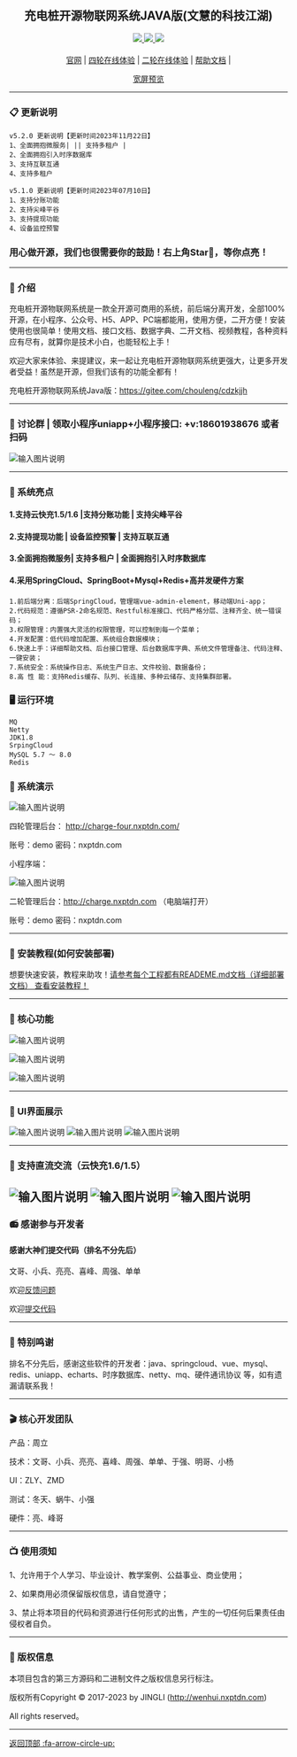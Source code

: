 

<div align="center">

##   充电桩开源物联网系统JAVA版(文慧的科技江湖)  

</div>

<div align="center" >
    <a href="http://wenhui.nxptdn.com">
        <img src="https://img.shields.io/badge/Licence-GPL3.0-green.svg?style=flat" />
    </a>
    <a href="http://wenhui.nxptdn.com">
        <img src="https://img.shields.io/badge/Edition-5.2-blue.svg" />
    </a>
     <a href="https://gitee.com/chouleng/cdzkjjh/repository/archive/master.zip">
        <img src="https://img.shields.io/badge/Download-240m-red.svg" />
    </a>
</div>

#### 

<div align="center">

[官网](http://wenhui.nxptdn.com/) |
[四轮在线体验](http://charge-four.nxptdn.com/) |
[二轮在线体验](http://charge.nxptdn.com/) |
[帮助文档](http://wenhui.nxptdn.com/page/link) |

[comment]: <> ([宽屏预览]&#40;https://gitee.com/chouleng/cdzkjjh/blob/master/README.md&#41;)

</div>
<div align="center" >
<a href="https://gitee.com/chouleng/cdzkjjh/blob/master/README.md">宽屏预览</a>
</div>




---





### 📋 更新说明

```
v5.2.0 更新说明【更新时间2023年11月22日】
1、全面拥抱微服务| || 支持多租户 |
2、全面拥抱引入时序数据库 
3、支持互联互通 
4、支持多租户 

v5.1.0 更新说明【更新时间2023年07月10日】
1、支持分账功能 
2、支持尖峰平谷
3、支持提现功能
4、设备监控预警
```
### 用心做开源，我们也很需要你的鼓励！右上角Star🌟，等你点亮！

---

### 📝 介绍
充电桩开源物联网系统是一款全开源可商用的系统，前后端分离开发，全部100%开源，在小程序、公众号、H5、APP、PC端都能用，使用方便，二开方便！安装使用也很简单！使用文档、接口文档、数据字典、二开文档、视频教程，各种资料应有尽有，就算你是技术小白，也能轻松上手！

欢迎大家来体验、来提建议，来一起让充电桩开源物联网系统更强大，让更多开发者受益！虽然是开源，但我们该有的功能全都有！

充电桩开源物联网系统Java版：https://gitee.com/chouleng/cdzkjjh   



---
### 📱 讨论群 | 领取小程序uniapp+小程序接口: +v:18601938676 或者扫码


![输入图片说明](image/UI界面/我的.png)


---

### 📱  系统亮点


#### 1.支持云快充1.5/1.6  |支持分账功能  | 支持尖峰平谷
#### 2.支持提现功能 | 设备监控预警 | 支持互联互通 
#### 3.全面拥抱微服务| 支持多租户 | 全面拥抱引入时序数据库 
#### 4.采用SpringCloud、SpringBoot+Mysql+Redis+高并发硬件方案

~~~
1.前后端分离：后端SpringCloud，管理端vue-admin-element，移动端Uni-app；
2.代码规范：遵循PSR-2命名规范、Restful标准接口、代码严格分层、注释齐全、统一错误码；
3.权限管理：内置强大灵活的权限管理，可以控制到每一个菜单；
4.开发配置：低代码增加配置、系统组合数据模块；
6.快速上手：详细帮助文档、后台接口管理、后台数据库字典、系统文件管理备注、代码注释、一键安装；
7.系统安全：系统操作日志、系统生产日志、文件校验、数据备份；
8.高 性 能：支持Redis缓存、队列、长连接、多种云储存、支持集群部署。

~~~






### 🖥 运行环境

```
MQ
Netty
JDK1.8
SrpingCloud
MySQL 5.7 ～ 8.0
Redis

```




###  📱 系统演示

![输入图片说明](image/二维码以及小程序二维码1.jpg)

四轮管理后台： http://charge-four.nxptdn.com/

账号：demo 密码：nxptdn.com

小程序端：

![输入图片说明](image/二维码以及小程序二维码1.jpg)

二轮管理后台：http://charge.nxptdn.com  （电脑端打开）

账号：demo 密码：nxptdn.com


---

###  🔐 安装教程(如何安装部署)

想要快速安装，教程来助攻！<a href="http://wenhui.nxptdn.com" target="_blank">请参考每个工程都有READEME.md文档（详细部署文档）  查看安装教程！</a>

---

###  📲 核心功能

![输入图片说明](image/核心功能2.png)

![输入图片说明](image/核心功能1.jpg)

![输入图片说明](image/核心功能.png)



---

###  📖 UI界面展示

![输入图片说明](image/UI界面/PC1.png)
![输入图片说明](image/UI界面/PC2.png)
![输入图片说明](image/UI界面/MB1.jpg)

---

###  📖 支持直流交流（云快充1.6/1.5）

![输入图片说明](image/硬件/硬件1.jpg)
![输入图片说明](image/硬件/硬件2.jpg)
![输入图片说明](image/硬件/硬件3.png)
---


###  📻 感谢参与开发者
#### 感谢大神们提交代码（排名不分先后）
文哥、小兵、亮亮、喜峰、周强、单单

欢迎<a href="https://gitee.com/chouleng/cdzkjjh/issues" target="_blank">反馈问题</a>

欢迎<a href="https://gitee.com/chouleng/cdzkjjh/issues" target="_blank">提交代码</a>

---
###  📸 特别鸣谢
排名不分先后，感谢这些软件的开发者：java、springcloud、vue、mysql、redis、uniapp、echarts、时序数据库、netty、mq、硬件通讯协议 等，如有遗漏请联系我！

---
###  🎬 核心开发团队
产品：周立

技术：文哥、小兵、亮亮、喜峰、周强、单单、于强、明哥、小杨

UI：ZLY、ZMD

测试：冬天、蜗牛、小强

硬件：亮、峰哥


---
###  📺 使用须知
1、允许用于个人学习、毕业设计、教学案例、公益事业、商业使用；

2、如果商用必须保留版权信息，请自觉遵守；

3、禁止将本项目的代码和资源进行任何形式的出售，产生的一切任何后果责任由侵权者自负。


---
###  💾 版权信息

本项目包含的第三方源码和二进制文件之版权信息另行标注。

版权所有Copyright © 2017-2023 by JINGLI (http://wenhui.nxptdn.com)

All rights reserved。




---

[返回顶部 :fa-arrow-circle-up: ](https://gitee.com/chouleng/cdzkjjh)

